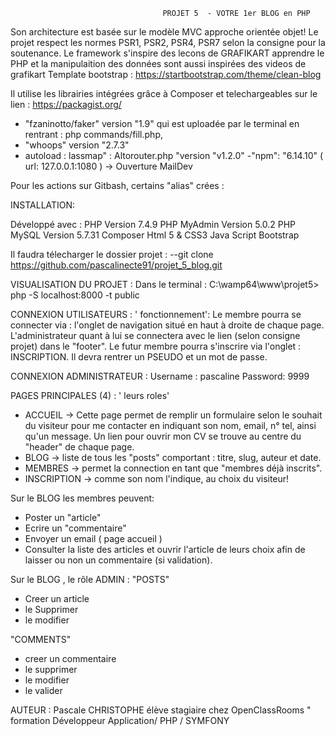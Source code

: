                                       PROJET 5  - VOTRE 1er BLOG en PHP

Son architecture est basée sur le modèle MVC  approche orientée objet!
Le projet respect les normes PSR1, PSR2, PSR4, PSR7 selon la consigne pour la soutenance.
Le framework s'inspire des lecons de GRAFIKART apprendre le PHP  et la manipulaition des données sont aussi inspirées
des videos de grafikart
Template bootstrap  :  https://startbootstrap.com/theme/clean-blog

Il utilise les librairies intégrées grâce à Composer et telechargeables sur le lien : https://packagist.org/
- "fzaninotto/faker" version "1.9" qui est uploadée par le terminal en rentrant : php commands/fill.php,
- "whoops" version "2.7.3"
- autoload :  lassmap" : Altorouter.php "version "v1.2.0"
-"npm": "6.14.10" ( url: 127.0.0.1:1080 ) -> Ouverture MailDev

Pour les actions sur Gitbash, certains "alias" crées :

INSTALLATION:

Développé avec : PHP         Version  7.4.9
                 PHP MyAdmin Version  5.0.2
                 PHP MySQL   Version  5.7.31
                 Composer
                 Html 5 & CSS3
                 Java Script
                 Bootstrap

 Il faudra télecharger  le dossier projet :
 --git clone   https://github.com/pascalinecte91/projet_5_blog.git

 VISUALISATION DU PROJET : Dans le terminal : C:\wamp64\www\projet5>  php -S localhost:8000 -t public

CONNEXION UTILISATEURS : ' fonctionnement':
Le membre pourra se connecter via : l'onglet de navigation situé en haut à droite de chaque page.
L'administrateur quant à lui se connectera  avec le lien (selon consigne projet) dans le "footer".
Le futur membre pourra s'inscrire via l'onglet : INSCRIPTION.
Il devra rentrer un PSEUDO et un mot de passe.

CONNEXION ADMINISTRATEUR :  Username : pascaline
                            Password: 9999

PAGES PRINCIPALES (4) : ' leurs roles'

- ACCUEIL -> Cette page permet de remplir un formulaire selon le souhait du visiteur pour me contacter en indiquant son nom, email, n° tel,
 ainsi qu'un message. Un lien  pour ouvrir mon CV se trouve au centre du  "header" de chaque page.
- BLOG -> liste de tous les "posts" comportant : titre, slug, auteur et date.
- MEMBRES -> permet la connection en tant que "membres déjà inscrits".
- INSCRIPTION  -> comme son nom l'indique, au choix du visiteur!


Sur le BLOG les membres peuvent:
- Poster un "article"
- Ecrire un "commentaire"
- Envoyer un email ( page accueil )
- Consulter la liste des articles et ouvrir l'article de leurs choix afin de laisser ou non un commentaire (si validation).

Sur le BLOG , le rôle ADMIN :
"POSTS"
- Creer un article
- le Supprimer
- le modifier

"COMMENTS"
- creer un commentaire
- le supprimer
- le modifier
- le valider

AUTEUR : Pascale CHRISTOPHE élève stagiaire chez OpenClassRooms " formation Développeur Application/ PHP / SYMFONY
